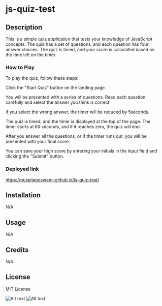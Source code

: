 # js-quiz-test

## Description
This is a simple quiz application that tests your knowledge of JavaScript concepts. The quiz has a set of questions, and each question has four answer choices. The quiz is timed, and your score is calculated based on the time left on the timer.

### How to Play
To play the quiz, follow these steps:

Click the "Start Quiz" button on the landing page.

You will be presented with a series of questions. Read each question carefully and select the answer you think is correct.

If you select the wrong answer, the timer will be reduced by 5seconds.

The quiz is timed, and the timer is displayed at the top of the page. The timer starts at 60 seconds, and if it reaches zero, the quiz will end.

After you answer all the questions, or if the timer runs out, you will be presented with your final score.

You can save your high score by entering your initials in the input field and clicking the "Submit" button.




### Deployed link
https://puspitagoswami.github.io/js-quiz-test/

## Installation

N/A

## Usage

N/A

## Credits

N/A

## License

MIT License

![Alt text](ss1.JPG)
![Alt text](ss2.JPG)
